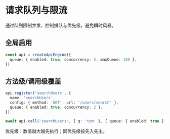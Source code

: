 # 请求队列与限流

通过队列限制并发、控制排队与优先级，避免瞬时风暴。

## 全局启用
```ts
const api = createApiEngine({
  queue: { enabled: true, concurrency: 5, maxQueue: 100 },
})
```

## 方法级/调用级覆盖
```ts
api.register('searchUsers', {
  name: 'searchUsers',
  config: { method: 'GET', url: '/users/search' },
  queue: { enabled: true, concurrency: 2 },
})

await api.call('searchUsers', { q: 'tom' }, { queue: { enabled: true }, priority: 10 })
```

优先级：数值越大越先执行；同优先级按先入先出。
